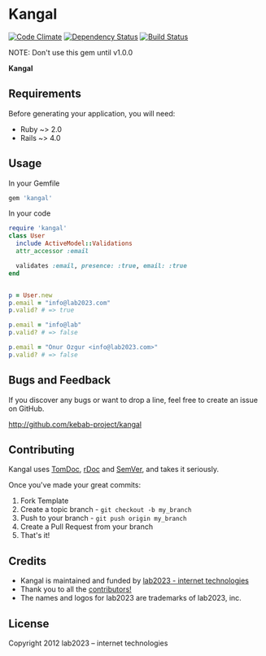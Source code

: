 # Kangal

[![Code Climate](https://codeclimate.com/github/kebab-project/kangal.png)](https://codeclimate.com/github/kebab-project/kangal)
[![Dependency Status](https://gemnasium.com/kebab-project/kangal.png)](https://gemnasium.com/kebab-project/kangal)
[![Build Status](https://travis-ci.org/kebab-project/kangal.png?branch=develop)](https://travis-ci.org/kebab-project/kangal)

NOTE: Don't use this gem until v1.0.0

**Kangal**

## Requirements

Before generating your application, you will need:

* Ruby ~> 2.0
* Rails ~> 4.0

## Usage

In your Gemfile

```ruby
gem 'kangal'
```


In your code

```ruby
require 'kangal'
class User
  include ActiveModel::Validations
  attr_accessor :email

  validates :email, presence: :true, email: :true
end


p = User.new
p.email = "info@lab2023.com"
p.valid? # => true

p.email = "info@lab"
p.valid? # => false

p.email = "Onur Ozgur <info@lab2023.com>"
p.valid? # => false
```


## Bugs and  Feedback

If you discover any bugs or want to drop a line, feel free to create an issue on GitHub.

http://github.com/kebab-project/kangal

## Contributing

Kangal uses [TomDoc](http://tomdoc.org/), [rDoc](http://rubydoc.info/gems/kangal) and [SemVer](http://semver.org/), and takes it seriously.

Once you've made your great commits:

1. Fork Template
2. Create a topic branch - `git checkout -b my_branch`
3. Push to your branch - `git push origin my_branch`
4. Create a Pull Request from your branch
5. That's it!

## Credits

- Kangal is maintained and funded by [lab2023 - internet technologies](http://lab2023.com/)
- Thank you to all the [contributors!](https://github.com/kebab-project/kangal/graphs/contributors)
- The names and logos for lab2023 are trademarks of lab2023, inc.

## License

Copyright 2012 lab2023 – internet technologies